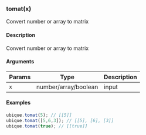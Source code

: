 ### tomat(x)

Convert number or array to matrix


#### Description

Convert number or array to matrix  



#### Arguments

|Params|Type|Description
|---------|----|-----------
|`x` | number/array/boolean | input


#### Examples

```js
ubique.tomat(5); // [[5]]
ubique.tomat([5,6,3]); // [[5], [6], [3]]
ubique.tomat(true); // [[true]]
```

